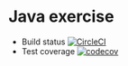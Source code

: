 # Java exercise

- Build status [![CircleCI](https://circleci.com/gh/bkdnntdat/ExerciseJava.svg?style=svg)](https://circleci.com/gh/bkdnntdat/ExerciseJava)
- Test coverage [![codecov](https://codecov.io/gh/bkdnntdat/ExerciseJava/branch/master/graph/badge.svg)](https://codecov.io/gh/bkdnntdat/ExerciseJava)
